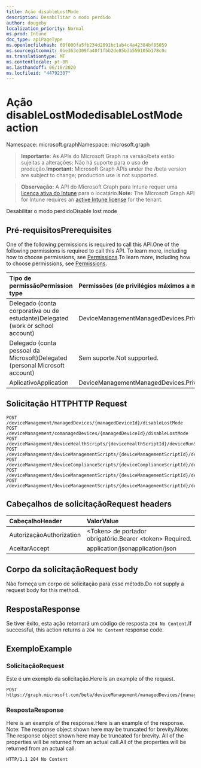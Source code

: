 ```yaml
---
title: Ação disableLostMode
description: Desabilitar o modo perdido
author: dougeby
localization_priority: Normal
ms.prod: Intune
doc_type: apiPageType
ms.openlocfilehash: 60f000fa5fb234d2091bc1ab4c4a42384bf85059
ms.sourcegitcommit: 0be363e309fa40f1fbb2de85b3b559105b178c0c
ms.translationtype: MT
ms.contentlocale: pt-BR
ms.lasthandoff: 06/18/2020
ms.locfileid: "44792307"
---
```

# <a name="disablelostmode-action"></a><span data-ttu-id="d6976-103">Ação disableLostMode</span><span class="sxs-lookup"><span data-stu-id="d6976-103">disableLostMode action</span></span>

<span data-ttu-id="d6976-104">Namespace: microsoft.graph</span><span class="sxs-lookup"><span data-stu-id="d6976-104">Namespace: microsoft.graph</span></span>

> <span data-ttu-id="d6976-105">**Importante:** As APIs do Microsoft Graph na versão/beta estão sujeitas a alterações; Não há suporte para o uso de produção.</span><span class="sxs-lookup"><span data-stu-id="d6976-105">**Important:** Microsoft Graph APIs under the /beta version are subject to change; production use is not supported.</span></span>

> <span data-ttu-id="d6976-106">**Observação:** A API do Microsoft Graph para Intune requer uma [licença ativa do Intune](https://go.microsoft.com/fwlink/?linkid=839381) para o locatário.</span><span class="sxs-lookup"><span data-stu-id="d6976-106">**Note:** The Microsoft Graph API for Intune requires an [active Intune license](https://go.microsoft.com/fwlink/?linkid=839381) for the tenant.</span></span>

<span data-ttu-id="d6976-107">Desabilitar o modo perdido</span><span class="sxs-lookup"><span data-stu-id="d6976-107">Disable lost mode</span></span>

## <a name="prerequisites"></a><span data-ttu-id="d6976-108">Pré-requisitos</span><span class="sxs-lookup"><span data-stu-id="d6976-108">Prerequisites</span></span>
<span data-ttu-id="d6976-109">One of the following permissions is required to call this API.</span><span class="sxs-lookup"><span data-stu-id="d6976-109">One of the following permissions is required to call this API.</span></span> <span data-ttu-id="d6976-110">To learn more, including how to choose permissions, see [Permissions](/graph/permissions-reference).</span><span class="sxs-lookup"><span data-stu-id="d6976-110">To learn more, including how to choose permissions, see [Permissions](/graph/permissions-reference).</span></span>

|<span data-ttu-id="d6976-111">Tipo de permissão</span><span class="sxs-lookup"><span data-stu-id="d6976-111">Permission type</span></span>|<span data-ttu-id="d6976-112">Permissões (de privilégios máximos a mínimos)</span><span class="sxs-lookup"><span data-stu-id="d6976-112">Permissions (from most to least privileged)</span></span>|
|:---|:---|
|<span data-ttu-id="d6976-113">Delegado (conta corporativa ou de estudante)</span><span class="sxs-lookup"><span data-stu-id="d6976-113">Delegated (work or school account)</span></span>|<span data-ttu-id="d6976-114">DeviceManagementManagedDevices.PriviligedOperation.All</span><span class="sxs-lookup"><span data-stu-id="d6976-114">DeviceManagementManagedDevices.PriviligedOperation.All</span></span>|
|<span data-ttu-id="d6976-115">Delegado (conta pessoal da Microsoft)</span><span class="sxs-lookup"><span data-stu-id="d6976-115">Delegated (personal Microsoft account)</span></span>|<span data-ttu-id="d6976-116">Sem suporte.</span><span class="sxs-lookup"><span data-stu-id="d6976-116">Not supported.</span></span>|
|<span data-ttu-id="d6976-117">Aplicativo</span><span class="sxs-lookup"><span data-stu-id="d6976-117">Application</span></span>|<span data-ttu-id="d6976-118">DeviceManagementManagedDevices.PriviligedOperation.All</span><span class="sxs-lookup"><span data-stu-id="d6976-118">DeviceManagementManagedDevices.PriviligedOperation.All</span></span>|

## <a name="http-request"></a><span data-ttu-id="d6976-119">Solicitação HTTP</span><span class="sxs-lookup"><span data-stu-id="d6976-119">HTTP Request</span></span>
<!-- {
  "blockType": "ignored"
}
-->
``` http
POST /deviceManagement/managedDevices/{managedDeviceId}/disableLostMode
POST /deviceManagement/comanagedDevices/{managedDeviceId}/disableLostMode
POST /deviceManagement/deviceHealthScripts/{deviceHealthScriptId}/deviceRunStates/{deviceHealthScriptDeviceStateId}/managedDevice/disableLostMode
POST /deviceManagement/deviceManagementScripts/{deviceManagementScriptId}/deviceRunStates/{deviceManagementScriptDeviceStateId}/managedDevice/disableLostMode
POST /deviceManagement/deviceComplianceScripts/{deviceComplianceScriptId}/deviceRunStates/{deviceComplianceScriptDeviceStateId}/managedDevice/disableLostMode
POST /deviceManagement/deviceManagementScripts/{deviceManagementScriptId}/deviceRunStates/{deviceManagementScriptDeviceStateId}/managedDevice/users/{userId}/managedDevices/{managedDeviceId}/disableLostMode
POST /deviceManagement/deviceManagementScripts/{deviceManagementScriptId}/deviceRunStates/{deviceManagementScriptDeviceStateId}/managedDevice/detectedApps/{detectedAppId}/managedDevices/{managedDeviceId}/disableLostMode
```

## <a name="request-headers"></a><span data-ttu-id="d6976-120">Cabeçalhos de solicitação</span><span class="sxs-lookup"><span data-stu-id="d6976-120">Request headers</span></span>
|<span data-ttu-id="d6976-121">Cabeçalho</span><span class="sxs-lookup"><span data-stu-id="d6976-121">Header</span></span>|<span data-ttu-id="d6976-122">Valor</span><span class="sxs-lookup"><span data-stu-id="d6976-122">Value</span></span>|
|:---|:---|
|<span data-ttu-id="d6976-123">Autorização</span><span class="sxs-lookup"><span data-stu-id="d6976-123">Authorization</span></span>|<span data-ttu-id="d6976-124">&lt;Token&gt; de portador obrigatório.</span><span class="sxs-lookup"><span data-stu-id="d6976-124">Bearer &lt;token&gt; Required.</span></span>|
|<span data-ttu-id="d6976-125">Aceitar</span><span class="sxs-lookup"><span data-stu-id="d6976-125">Accept</span></span>|<span data-ttu-id="d6976-126">application/json</span><span class="sxs-lookup"><span data-stu-id="d6976-126">application/json</span></span>|

## <a name="request-body"></a><span data-ttu-id="d6976-127">Corpo da solicitação</span><span class="sxs-lookup"><span data-stu-id="d6976-127">Request body</span></span>
<span data-ttu-id="d6976-128">Não forneça um corpo de solicitação para esse método.</span><span class="sxs-lookup"><span data-stu-id="d6976-128">Do not supply a request body for this method.</span></span>

## <a name="response"></a><span data-ttu-id="d6976-129">Resposta</span><span class="sxs-lookup"><span data-stu-id="d6976-129">Response</span></span>
<span data-ttu-id="d6976-130">Se tiver êxito, esta ação retornará um código de resposta `204 No Content`.</span><span class="sxs-lookup"><span data-stu-id="d6976-130">If successful, this action returns a `204 No Content` response code.</span></span>

## <a name="example"></a><span data-ttu-id="d6976-131">Exemplo</span><span class="sxs-lookup"><span data-stu-id="d6976-131">Example</span></span>

### <a name="request"></a><span data-ttu-id="d6976-132">Solicitação</span><span class="sxs-lookup"><span data-stu-id="d6976-132">Request</span></span>
<span data-ttu-id="d6976-133">Este é um exemplo da solicitação.</span><span class="sxs-lookup"><span data-stu-id="d6976-133">Here is an example of the request.</span></span>
``` http
POST https://graph.microsoft.com/beta/deviceManagement/managedDevices/{managedDeviceId}/disableLostMode
```

### <a name="response"></a><span data-ttu-id="d6976-134">Resposta</span><span class="sxs-lookup"><span data-stu-id="d6976-134">Response</span></span>
<span data-ttu-id="d6976-135">Here is an example of the response.</span><span class="sxs-lookup"><span data-stu-id="d6976-135">Here is an example of the response.</span></span> <span data-ttu-id="d6976-136">Note: The response object shown here may be truncated for brevity.</span><span class="sxs-lookup"><span data-stu-id="d6976-136">Note: The response object shown here may be truncated for brevity.</span></span> <span data-ttu-id="d6976-137">All of the properties will be returned from an actual call.</span><span class="sxs-lookup"><span data-stu-id="d6976-137">All of the properties will be returned from an actual call.</span></span>
``` http
HTTP/1.1 204 No Content
```



